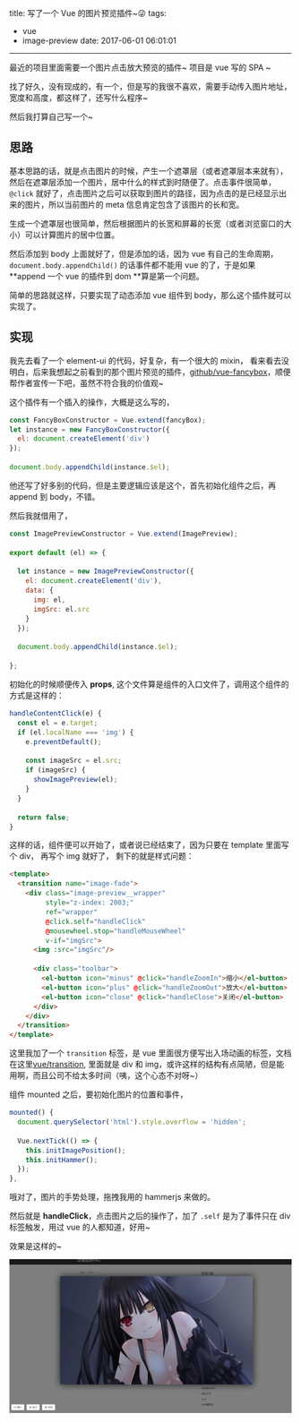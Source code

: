 title: 写了一个 Vue 的图片预览插件~😜
tags:
  - vue
  - image-preview
date: 2017-06-01 06:01:01
---

最近的项目里面需要一个图片点击放大预览的插件~ 项目是 vue 写的 SPA ~

找了好久，没有现成的，有一个，但是写的我很不喜欢，需要手动传入图片地址，宽度和高度，都这样了，还写什么程序~

然后我打算自己写一个~

## 思路

基本思路的话，就是点击图片的时候，产生一个遮罩层（或者遮罩层本来就有），然后在遮罩层添加一个图片，居中什么的样式到时随便了。点击事件很简单， `@click` 就好了，点击图片之后可以获取到图片的路径，因为点击的是已经显示出来的图片，所以当前图片的 meta 信息肯定包含了该图片的长和宽。

生成一个遮罩层也很简单，然后根据图片的长宽和屏幕的长宽（或者浏览窗口的大小）可以计算图片的居中位置。

然后添加到 body 上面就好了，但是添加的话，因为 vue 有自己的生命周期，`document.body.appendChild()` 的话事件都不能用 vue 的了，于是如果 **append 一个 vue 的插件到 dom **算是第一个问题。

简单的思路就这样，只要实现了动态添加 vue 组件到 body，那么这个插件就可以实现了。

## 实现

我先去看了一个 element-ui 的代码，好复杂，有一个很大的 mixin， 看来看去没明白，后来我想起之前看到的那个图片预览的插件，[github/vue-fancybox](https://github.com/xiecg/vue-fancybox)，顺便帮作者宣传一下吧，虽然不符合我的价值观~ 

这个插件有一个插入的操作，大概是这么写的，

```js
const FancyBoxConstructor = Vue.extend(fancyBox);
let instance = new FancyBoxConstructor({
  el: document.createElement('div')
});

document.body.appendChild(instance.$el);
```

他还写了好多别的代码，但是主要逻辑应该是这个，首先初始化组件之后，再 append 到 body，不错。

然后我就借用了，

```js
const ImagePreviewConstructor = Vue.extend(ImagePreview);

export default (el) => {

  let instance = new ImagePreviewConstructor({
    el: document.createElement('div'),
    data: {
      img: el,
      imgSrc: el.src
    }
  });

  document.body.appendChild(instance.$el);

};
```

初始化的时候顺便传入 **props**, 这个文件算是组件的入口文件了，调用这个组件的方式是这样的：

```js
handleContentClick(e) {
  const el = e.target;
  if (el.localName === 'img') {
    e.preventDefault();

    const imageSrc = el.src;
    if (imageSrc) {
      showImagePreview(el);
    }
  }

  return false;
}
```

这样的话，组件便可以开始了，或者说已经结束了，因为只要在 template 里面写个 div， 再写个 img 就好了， 剩下的就是样式问题：

```html
<template>
  <transition name="image-fade">
    <div class="image-preview__wrapper"
         style="z-index: 2003;"
         ref="wrapper"
         @click.self="handleClick"
         @mousewheel.stop="handleMouseWheel"
         v-if="imgSrc">
      <img :src="imgSrc"/>

      <div class="toolbar">
        <el-button icon="minus" @click="handleZoomIn">缩小</el-button>
        <el-button icon="plus" @click="handleZoomOut">放大</el-button>
        <el-button icon="close" @click="handleClose">关闭</el-button>
      </div>
    </div>
  </transition>
</template>
```

这里我加了一个 `transition` 标签，是 vue 里面很方便写出入场动画的标签，文档在这里[vue/transition](http://cn.vuejs.org/v2/guide/transitions.html), 里面就是 div 和 img，或许这样的结构有点简陋，但是能用啊，而且公司不给太多时间（咦，这个心态不对呀~）

组件 mounted 之后，要初始化图片的位置和事件，

```js
mounted() {
  document.querySelector('html').style.overflow = 'hidden';

  Vue.nextTick(() => {
    this.initImagePosition();
    this.initHammer();
  });
},
```

哦对了，图片的手势处理，拖拽我用的 hammerjs 来做的。

然后就是 **handleClick**，点击图片之后的操作了，加了 `.self` 是为了事件只在 div 标签触发，用过 vue 的人都知道，好用~

效果是这样的~

![](/images/vue-image-preview.jpg)

